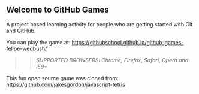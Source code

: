 ## Welcome to GitHub Games

A project based learning activity for people who are getting started with Git and GitHub.

You can play the game at: https://githubschool.github.io/github-games-felipe-wedbush/

>> _*SUPPORTED BROWSERS*: Chrome, Firefox, Safari, Opera and IE9+_

This fun open source game was cloned from: https://github.com/jakesgordon/javascript-tetris
